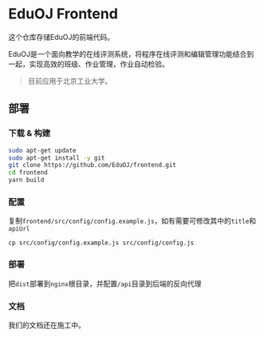 # EduOJ Frontend

这个仓库存储EduOJ的前端代码。

EduOJ是一个面向教学的在线评测系统，将程序在线评测和编辑管理功能结合到一起，实现高效的班级、作业管理，作业自动检验。

> 目前应用于北京工业大学。

## 部署

### 下载 & 构建

```sh
sudo apt-get update
sudo apt-get install -y git
git clone https://github.com/EduOJ/frontend.git
cd frontend
yarn build
```

### 配置

复制`frontend/src/config/config.example.js`，如有需要可修改其中的`title`和`apiUrl`

```
cp src/config/config.example.js src/config/config.js
```

### 部署

把`dist`部署到`nginx`根目录，并配置`/api`目录到后端的反向代理

### 文档 

我们的文档还在施工中。